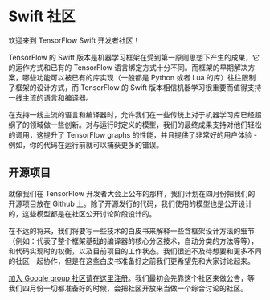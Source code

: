 # Swift 社区

欢迎来到 TensorFlow Swift 开发者社区！

TensorFlow 的 Swift 版本是机器学习框架在受到第一原则思想下产生的成果，它的运作方式和已有的 TensorFlow 语言绑定方式十分不同。而框架的早期解决方案，哪些功能可以被已有的库实现（一般都是 Python 或者 Lua 的库）往往限制了框架的设计方式，而 TensorFlow 的 Swift 版本相信机器学习很重要而值得支持一线主流的语言和编译器。

在支持一线主流的语言和编译器时，允许我们在一些传统上对于机器学习库已经超纲了的领域做一些创新。对与运行时定义的模型，我们的最终成果支持对他们轻松的调用，这提升了 TensorFlow graphs 的性能，并且提供了非常好的用户体验 - 例如，你的代码在运行前就可以捕获更多的错误。

## 开源项目

就像我们在 TensorFlow 开发者大会上公布的那样，我们计划在四月份把我们的开源项目放在 Github 上。除了开源发行的代码，我们使用的模型也是公开设计的，这些模型都是在社区公开讨论阶段设计的。

在不远的将来，我们将要写一些技术的白皮书来解释一些含框架设计方法的细节（例如：代表了整个框架基础的编译器的核心分区技术，自动分类的方法等等），和代码实现时的权衡，以及目前项目的工作状态。我们很迫不及待想要和更多不同的社区一起协作，但是在这些白皮书准备好之前我们更希望先和大家讨论起来。

[加入 Google group 社区请在这里注册](https://groups.google.com/a/tensorflow.org/d/forum/swift)。我们最初会先靠这个社区来做公告，等我们四月份一切都准备好的时候，会把社区开放来当做一个综合讨论的社区。

